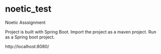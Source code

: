 # noetic_test
Noetic Asssignment

Project is built with Spring Boot.
Import the project as a maven project.
Run as  a Spring boot project.

http://localhost:8080/
